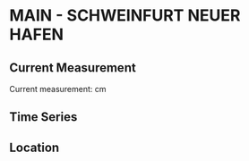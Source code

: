# MAIN - SCHWEINFURT NEUER HAFEN

## Current Measurement

Current measurement: <Value topic="rivers/pegel-online/MAIN/SCHWEINFURT NEUER HAFEN/measurementValue"/> cm

## Time Series

<TimeSeries topic="rivers/pegel-online/MAIN/SCHWEINFURT NEUER HAFEN/measurementValue" period="week" />

## Location

<WorldMap>
  <Marker lat="50.030983276331305" lon="10.221858435171699" labelTopic="rivers/pegel-online/MAIN/SCHWEINFURT NEUER HAFEN" />
</WorldMap>
